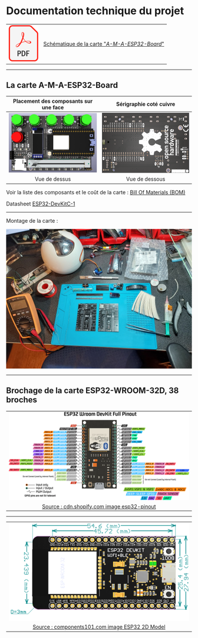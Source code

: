 # Documentation technique du projet

<html>
<div style="margin: 0 auto; text-align: center">
<table align='center' border='0' cellpadding='0'>
<tr class="noBorder">
<td><a href="CAO-KiCad-AMA-ESP32-Board.pdf" title="Document PDF de la schématique" target="_blank"><img src="../Images/icon-pdf-file.png" width="80" border="0"></a></td>
<td><a href="CAO-KiCad-AMA-ESP32-Board.pdf" title="Document PDF de la schématique" target="_blank">Schématique de la carte "<I>A-M-A-ESP32-Board</I>"</a></td>
</tr>
</table>
</div>
</html>

---

## La carte A-M-A-ESP32-Board

|             Placement des composants sur une face              |                      Sérigraphie coté cuivre                      |
| :------------------------------------------------------------: | :---------------------------------------------------------------: |
| <img src="../Images/Carte-AMA-ESP32-OLED-Top.png" width="400"> | <img src="../Images/Carte-AMA-ESP32-OLED-Bottom.png" width="400"> |
|                         Vue de dessus                          |                          Vue de dessous                           |

Voir la liste des composants et le coût de la carte : [Bill Of Materials (BOM)](BOM.md)

Datasheet [ESP32-DevKitC-1](https://docs.espressif.com/projects/arduino-esp32/en/latest/boards/ESP32-DevKitC-1.html)

<!--
<a href="https://fr.aliexpress.com/item/32864722159.html" title="ESP32-WROOM-32D, 38 pin" target="_blank"><img src="../Images/ESP32-WROOM-32D.png" width="480" border="0"></a>
-->

---

Montage de la carte :

<a href="https://fr.aliexpress.com/item/32864722159.html" title="ESP32-WROOM-32D, 38 pin" target="_blank"><img src="../Images/montage-des-comopsants-01.jpg" width="900" border="0"></a>

---

## Brochage de la carte ESP32-WROOM-32D, 38 broches

<!-- Voir aussi https://www.studiopieters.nl/esp32-pinout/ -->

<html>
<div style="margin: 0 auto; text-align: center">
<table align='center' border='0' cellpadding='0'>
<tr class="noBorder">
<td><a href="https://www.studiopieters.nl/esp32-pinout/" title="PinOut 38 pin: ESP32-WROOM-32D" target="_blank"><img src="../Images/ESP32-38PIN-DEVBOARD-Pinout2.png" width="900" border="0"></a></td>
<tr class="noBorder">
<td><a href="https://cdn.shopify.com/s/files/1/0609/6011/2892/files/doc-esp32-pinout-reference-wroom-devkit.png" title="" target="_blank">Source : cdn.shopify.com image esp32-pinout</a></td>
</tr>
</table>
</div>
</html>

---

<html>
<div style="margin: 0 auto; text-align: center">
<table align='center' border='0' cellpadding='0'>
<tr class="noBorder">
<td><a href="" title="PinOut 38 pin: ESP32-DEVKITC-32D" target="_blank"><img src="../Images/ESP32-DevKitC-Dimensions.png" width="900" border="0"></a></td>
<tr class="noBorder">
<td><a href="https://components101.com/microcontrollers/esp32-devkitc" title="" target="_blank">Source : components101.com image ESP32 2D Model</a></td>
</tr>
</table>
</div>
</html>
